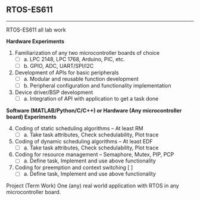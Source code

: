 ## RTOS-ES611
****
RTOS-ES611  all lab work



**Hardware Experiments**

1.	Familiarization of any two microcontroller boards of choice       	
    - [ ] a. LPC 2148, LPC 1768, Arduino, PIC, etc.
    - [ ] b.	GPIO, ADC, UART/SPI/I2C
2.	Development of APIs for basic peripherals				
    - [ ] a.	Modular and reusable function development
    - [ ] b.	Peripheral configuration and functionality implementation
3.	Device driver/BSP development 					
    - [ ] a. Integration of API with application to get a task done

**Software (MATLAB/Python/C/C++) or Hardware (Any microcontroller board) Experiments**

4.	Coding of static scheduling algorithms – At least RM
    - [ ] a.	Take task attributes, Check schedulability, Plot trace
5.	Coding of dynamic scheduling algorithms – At least EDF
    - [ ] a.	Take task attributes, Check schedulability, Plot trace
6.	Coding for resource management – Semaphore, Mutex, PIP, PCP
    - [ ] a.	Define task, Implement and use above functionality
7.	Coding for preemption and context switching				[ ]
    - [ ] a.	Define task, Implement and use above functionality

Project (Term Work)
One (any) real world application with RTOS in any microcontroller board.
